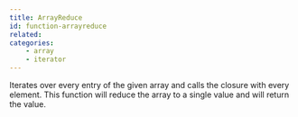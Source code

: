 ```yaml
---
title: ArrayReduce
id: function-arrayreduce
related:
categories:
    - array
    - iterator
---
```


Iterates over every entry of the given array and calls the closure with every element.
		This function will reduce the array to a single value and will return the value.